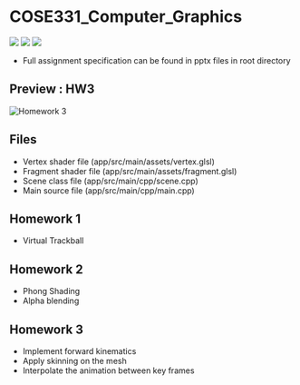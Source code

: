# COSE331_Computer_Graphics
<img src="https://img.shields.io/badge/C++-00599C?style=flat-square&logo=cplusplus&logoColor=white"/> <img src="https://img.shields.io/badge/OpenGL-5586A4?style=flat-square&logo=OpenGL&logoColor=white"/> <img src="https://img.shields.io/badge/Android Studio-3DDC84?style=flat-square&logo=androidstudio&logoColor=white"/>

- Full assignment specification can be found in pptx files in root directory

## Preview : HW3
![Homework 3](./teaser/homework3.gif)

## Files
- Vertex shader file (app/src/main/assets/vertex.glsl)
- Fragment shader file (app/src/main/assets/fragment.glsl)
- Scene class file (app/src/main/cpp/scene.cpp)
- Main source file (app/src/main/cpp/main.cpp)


## Homework 1
- Virtual Trackball

## Homework 2
- Phong Shading
- Alpha blending

## Homework 3
- Implement forward kinematics
- Apply skinning on the mesh
- Interpolate the animation between key frames

